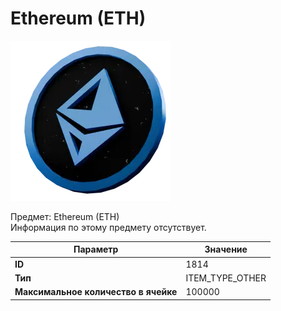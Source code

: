 # Ethereum (ETH)

![Item Image](../img/1814.webp?raw=true)

Предмет: Ethereum (ETH)<br>Информация по этому предмету отсутствует.


| Параметр | Значение |
|----------|----------|
| **ID** | 1814 |
| **Тип** | ITEM_TYPE_OTHER |
| **Максимальное количество в ячейке** | 100000 |

